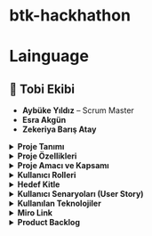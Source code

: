 # btk-hackhathon

# Lainguage

## 👥 Tobi Ekibi
- **Aybüke Yıldız** – Scrum Master  
- **Esra Akgün**  
- **Zekeriya Barış Atay**  


<details>
<summary> <strong>Proje Tanımı</strong></summary>

Lainguage, bireylerin İngilizce dil becerilerini geliştirmelerini destekleyen, etkileşimli ve yapay zekâ destekli bir dil öğrenme platformudur. Uygulama, kullanıcıların kişiselleştirilmiş kelime listeleri oluşturmasına, seviye bazlı içeriklerle öğrenmesine ve yapay zekâ öğretmeni ile birebir konuşma pratiği yapmasına olanak tanır. Platformun temel hedefi; kullanıcıya aktif, katılımcı ve kendi hızına uygun bir dil öğrenme deneyimi sunmaktır.

Lainguage, geleneksel öğrenme araçlarının ötesine geçerek öğreneni merkeze alan bir yapı sunar. Hem başlangıç düzeyinde olanlar hem de ileri seviyede kendini geliştirmek isteyen kullanıcılar için çeşitli araçlar barındırır. Uygulamada bulunan modüller, CEFR (Avrupa Dilleri Ortak Çerçeve Programı) standartlarına göre yapılandırılmıştır.

Kullanıcılar:

Hazır tematik kelime listelerinden faydalanabilir ya da kendi koleksiyonlarını oluşturabilir,

Seçtikleri seviyeye göre (A1-C2) dil bilgisi, kelime ve konuşma içeriklerine ulaşabilir,

AI destekli "Teacher" modülü sayesinde seçtikleri konuda İngilizce-Türkçe konuşma pratiği yapabilir,

Paragraf veya karşılıklı konuşma metinleri üreten "Generator" modülüyle içerik oluşturabilir,

"Quiz" modülü ile öğrendiklerini test edebilir ve gelişimini takip edebilir.

Platform, öğrenme sürecini hem eğlenceli hem de verimli hale getirirken; kullanıcıya özgü içerik sunumu, çeviri destekleri, seviye takibi ve yapay zekâ ile etkileşim gibi özellikleriyle dijital dil eğitimi alanında bütüncül bir çözüm sunar.

</details>

<details>
<summary> <strong>Proje Özellikleri</strong></summary>

- Koleksiyon Sistemi: Kullanıcılar kendi kelime listelerini oluşturabilir veya hazır tematik listeleri koleksiyonlarına ekleyebilir.
- Teacher Modülü: Giriş, orta ve ileri seviyelerde çeşitli konularda öğretici içerikler sunar. Kullanıcı, AI öğretmenle birebir pratik yapabilir.  
- İçerik Üretici: Seçilen liste ve seviyeye göre AI destekli paragraf veya karşılıklı konuşma metinleri üretir.  
- Quiz Modülü: Kelime tekrarı ve boşluk doldurma türlerinde quizler sunar, sonuçları gösterir ve doğru-yanlış analizleri yapar.  
- İki Dilli Destek: İngilizce ve Türkçe çeviri destekleriyle öğrenmeyi kolaylaştırır.  
- Türkçe-İngilizce çeviri destekli öğrenim  
- Seviye Bazlı Akış: CEFR seviyelerine göre içerik üretimi ve alıştırmalar sağlanır (A1 - C2).

</details>

<details>
<summary> <strong>Proje Amacı ve Kapsamı</strong></summary>

Bu projenin temel amacı, bireylerin İngilizce dil becerilerini kendi öğrenme hızlarına göre geliştirebilecekleri, etkileşimli ve yapay zekâ destekli bir dijital öğrenme platformu sunmaktır. Sistem, kullanıcı merkezli bir yaklaşımla hem bireysel öğrenme deneyimini özelleştirir hem de farklı seviyelere ve ihtiyaçlara uygun içerik üretimi sağlar.

Proje kapsamı şu bileşenleri içerir:

- Kelime Öğrenimi: Kullanıcılar hazır tematik listelerden veya kendi oluşturdukları listelerden faydalanarak hedef kelime gruplarını öğrenebilir.

- Dil Bilgisi (Grammar) Pratiği: Gramer yapıları, zamanlar, bağlaçlar ve soru kalıpları gibi temel dil bilgisi öğeleri, öğretici modüllerle desteklenir.

- Konuşma Geliştirme: AI öğretmen ile yapılan çift yönlü diyaloglar, sesli ve yazılı pratik imkânı sunarak konuşma becerilerinin gelişimini destekler.

- Okuma ve Anlama (Reading & Comprehension): Kullanıcının seviyesine uygun otomatik paragraf ve diyalog üretimi yapılır; Türkçe-İngilizce çeviriler ile anlam derinleştirilir.

- Sınav Hazırlığı: CEFR uyumlu quiz modülü sayesinde kullanıcılar kelime tekrarı ve boşluk doldurma testleri ile hazırlık yapabilir.

- İçerik Üretimi: Yapay zekâ destekli sistem, kullanıcının seviyesine ve seçtiği konuya uygun özgün paragraflar ve konuşma metinleri üretir.

- Kişiselleştirme: Kullanıcılar kendi koleksiyonlarını oluşturabilir, seviyelerini belirleyebilir ve çalışma tarzlarını bu doğrultuda şekillendirebilir.

- Görsel ve Tematik Uyum: Renkli, sade ve kullanıcı dostu arayüz ile görsel destekli öğrenme deneyimi sağlanır.

- Çeviri ve Anlamlandırma: İki dilli (TR-EN) çeviri desteğiyle kullanıcı, metinleri hem anlamlandırır hem de anadil karşılıklarını öğrenir.

</details>

<details>
<summary> <strong>Kullanıcı Rolleri</strong></summary>

| Rol               | Açıklama                                                                 |
|--------------------|--------------------------------------------------------------------------|
| **Öğrenci**         | Sisteme giriş yaparak kelime koleksiyonu oluşturur, içeriklerle çalışır, quiz çözer ve AI öğretmenle pratik yapar. |
| **AI Öğretmen**     | Kullanıcının seçtiği konuya ve seviyeye göre İngilizce pratik yaptırır, açıklamalar sunar ve yönlendirici cevaplar üretir. |
| **Sistem Yöneticisi** | Kullanıcı ve içerik yönetimini sağlar, genel sistem kontrolünü ve performans takibini yürütür. |
| **Geliştirici**      | Yazılım altyapısını geliştirir, yapay zekâ ve veri akış entegrasyonlarını uygular. |

</details>

<details>
<summary> <strong>Hedef Kitle</strong></summary>

| **Kitle** | **Açıklama** |
|-----------|--------------|
| **İngilizce Öğrenmeye Yeni Başlayanlar** | Temel kelime bilgisi, telaffuz ve günlük ifadelerle sıfırdan öğrenme sürecine başlayan bireyler. |
| **Orta ve İleri Seviye Öğrenciler** | Seviye bazlı içeriklerle dil bilgisini derinleştirmek ve konuşma pratiği yapmak isteyen kullanıcılar. |
| **Dil Sınavlarına Hazırlananlar** | CEFR (A1-C2) seviyelerine uygun quiz ve içeriklerle sınav pratiği yapmak isteyen öğrenciler. |
| **Öğretmenler ve Eğitmenler** | Hazır listeler ve AI destekli araçlarla sınıf içi veya bireysel eğitim sürecine dijital destek arayan öğretmenler. |
| **Kendi Kendine Öğrenen Bireyler** | Günlük kelime tekrarı, içerik üretimi ve konuşma pratiğiyle bireysel olarak dil öğrenmeyi tercih eden kişiler. |
| **Ebeveynler / Genç Öğrenciler** | Öğrenme sürecine çocuklarını dahil etmek isteyen ebeveynler veya basit arayüz ile öğrenmeye uygun genç kullanıcılar. |

</details>

<details>
<summary> <strong>Kullanıcı Senaryoları (User Story)</strong></summary>

####  **Öğrenci (Primary User)**

- Kendi seviyeme uygun içerik ve kelimelerle çalışmak istiyorum ki daha verimli öğrenebileyim.  
- AI öğretmen ile konuşma pratiği yapmak istiyorum ki öğrendiğim kelimeleri doğru kullanmayı öğrenebileyim.  
- Kendi kelime listelerimi oluşturmak ve bu listelerle quiz çözmek istiyorum ki kelimeleri tekrar ederek pekiştirebileyim.  
- Sistem bana anlamadığım yerlerde Türkçe açıklama sunabilsin istiyorum ki öğrenme sürecim aksamadan devam etsin.  
- İçeriklerin zorluk seviyesini kendim seçebilmek istiyorum ki gelişimimi kontrol edebileyim.  

####  **Öğretmen / Eğitmen**

- Hazır kelime listelerini öğrencilerime gösterebilmek istiyorum ki onların evde de tekrar yapmalarını sağlayabileyim.  
- AI destekli içeriklerle ders planı hazırlamak istiyorum ki öğrencilerime kişiselleştirilmiş alıştırmalar sunabileyim.  

####  **Ebeveyn (Opsiyonel Kullanıcı Rolü)**

- Çocuğumun öğrenme sürecini görmek istiyorum ki hangi konuda zorlandığını fark edebileyim.  
- Çocuğuma uygun içerikleri filtreleyebilmek istiyorum ki yaşına ve seviyesine uygun çalışsın.  

#### 🛠 **Sistem Yöneticisi / Geliştirici**

- Platformdaki kullanıcıları ve içerikleri yönetebilmek istiyorum ki sistemin güvenliğini ve sürekliliğini sağlayabileyim.  
- Yeni modüller ekleyip güncelleyebilmek istiyorum ki kullanıcı deneyimini sürekli iyileştirebileyim.  

</details>


<details>
<summary> <strong>Kullanılan Teknolojiler</strong></summary>

| **Teknoloji / Araç** | **Açıklama** |
|----------------------|--------------|
| **HTML / CSS / JavaScript** | Platformun kullanıcı arayüzü bu dillerle geliştirildi. Modern, sade ve mobil uyumlu tasarım sağlandı. |
| **Tailwind CSS** | UI bileşenlerinde hızlı ve tutarlı stil uygulamaları için kullanıldı. |
| **Gemini API** | AI destekli öğretmen (chatbot) ve içerik üretim modüllerinde doğal dil işleme desteği sağlamak için kullanıldı. |
| **LLM Agent Mantığı** | Kullanıcı ile etkileşime giren özel görevli yapay zekâ ajanları (örn. öğretmen agent, paragraf agent) oluşturuldu. |
| **Flask (Python)** | Backend işlemleri (API, kullanıcı işlemleri, içerik servisleri) için mikro web çatısı olarak kullanıldı. |
| **Hash Tabanlı Şifreleme** | Kullanıcı bilgilerini güvenli şekilde saklamak amacıyla `password hashing` (örn. `werkzeug.security`, `bcrypt`) gibi algoritmalarla şifreleme sağlandı. |
| **JSON** | Kullanıcı koleksiyonlarının ve hazır listelerin saklanması ve yönetimi için veri formatı olarak kullanıldı. |
| **Git & GitHub** | Sürüm kontrolü ve takım içi işbirliği için kullanıldı. Proje yönetimi ve kod depolama GitHub üzerinden yürütüldü. |
| **Miro** | Sprint yönetimi, kullanıcı akışı ve görev dağılımları için dijital kanban panosu olarak kullanıldı. |
| **Markdown (.md)** | Proje dokümantasyonu ve `README.md` içerikleri için kullanıldı. |
| **CEFR Seviyeleri (A1–C2)** | Dil öğreniminde Avrupa Ortak Dil Çerçevesi seviyelerine uygun içerik üretimi sağlandı. |

</details>


<details>
<summary> <strong>Miro Link</strong></summary>

 [ https://miro.com/app/board/uXjVJZFdoaY=/?share_link_id=237268478030 ]<!-- Gerçek link varsa buraya koy -->

</details>
<details>
<summary> <strong>Product Backlog</strong></summary>

Lainguage, kullanıcıların seviye bazlı, kişiselleştirilmiş ve AI destekli İngilizce eğitimi alabilecekleri bir platformdur. Bu Product Backlog; projenin temel yapı taşlarını, kullanıcı ihtiyaçlarını ve geliştirilecek modülleri Scrum metodolojisine uygun biçimde listelemektedir.

####  Product Backlog Tablosu

| **ID**   | **İş Kalemi**                                           | **Öncelik** | **Açıklama** |
|----------|----------------------------------------------------------|-------------|--------------|
| PB-01    | Proje fikrinin netleştirilmesi                           | Yüksek      | AI destekli İngilizce öğrenme platformu olarak "Lainguage" projesi tanımlandı. |
| PB-02    | Scrum rolleri atanması                                   | Yüksek      | Scrum Master, Product Owner ve takım üyeleri görev dağılımı yaptı. |
| PB-03    | Miro üzerinden Sprint planlaması yapılması               | Yüksek      | Görevler sprint backlog'a aktarıldı ve takvim belirlendi. |
| PB-04    | Product Backlog’un hazırlanması                          | Yüksek      | Tüm iş kalemleri sıralı ve öncelikli şekilde tanımlandı. |
| PB-05    | Kullanıcı rollerinin belirlenmesi                        | Yüksek      | Öğrenci, AI öğretmen, sistem yöneticisi gibi roller netleştirildi. |
| PB-06    | Kullanıcı senaryolarının (User Story) yazılması          | Yüksek      | Her rol için kullanım senaryoları ve ihtiyaçları oluşturuldu. |
| PB-07    | Kullanılacak teknolojilerin seçilmesi                    | Yüksek      | React, Flask, Tailwind, Gemini API, JSON gibi teknolojiler seçildi. |
| PB-08    | Ana sayfa ve modül yönlendirmelerinin yapılması          | Orta        | Ana sayfadan Collections, Lain Tools, Quiz, PDF modüllerine geçiş sağlandı. |
| PB-09    | Koleksiyon yönetim sisteminin geliştirilmesi             | Yüksek      | Hazır ve kişisel kelime listelerinin oluşturulması ve düzenlenmesi sağlandı. |
| PB-10    | AI öğretmen modülünün entegrasyonu                       | Yüksek      | Öğrencinin seçtiği konu ve seviyeye göre etkileşimli pratik sistemi geliştirildi. |
| PB-11    | İçerik üretici modülünün kurulması                        | Orta        | Kullanıcının liste ve seviyeye göre paragraf/karşılıklı metin üretmesi sağlandı. |
| PB-12    | Quiz modülünün geliştirilmesi                            | Orta        | Kelime tekrarı ve boşluk doldurma testleri ile skor ve cevap anahtarı görüntülendi. |
| PB-13    | Seviye sistemi (A1–C2) uygulanması                        | Orta        | Tüm içeriklerin CEFR dil seviyelerine göre sınıflandırılması sağlandı. |
| PB-14    | Çift dilli çeviri sistemi kurulması                      | Orta        | İçeriklerin Türkçe-İngilizce olarak görüntülenmesi sağlandı. |
| PB-15    | Hash tabanlı kullanıcı şifreleme sistemi                 | Yüksek      | Kullanıcı güvenliği için parola şifreleme sistemi geliştirildi (Flask backend). |

</details>

